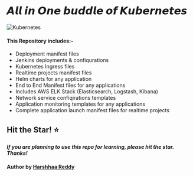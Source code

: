 # 𝘼𝙡𝙡 𝙞𝙣 𝙊𝙣𝙚 𝙗𝙪𝙙𝙙𝙡𝙚 𝙤𝙛 𝙆𝙪𝙗𝙚𝙧𝙣𝙚𝙩𝙚𝙨

![Kubernetes](https://imgur.com/2qnNcGO.png)

#### This Repository includes:-

* Deployment manifest files
* Jenkins deployments & confiqurations
* Kubernetes Ingress files
* Realtime projects manifest files
* Helm charts for any application
* End to End Manifest files for any applications
* Includes AWS ELK Stack (Elasticsearch, Logstash, Kibana)
* Network service confiqirations templates
* Application monitoring templates for any applications
* Complete application launch manifest files for realtime projects

## Hit the Star! ⭐
***If you are planning to use this repo for learning, please hit the star. Thanks!***

#### Author by [Harshhaa Reddy](https://github.com/DevCloudNinjas)